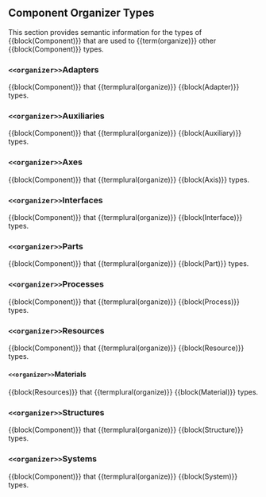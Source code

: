 
## Component Organizer Types

This section provides semantic information for the types of {{block(Component)}} that are used to {{term(organize)}} other {{block(Component)}} types. 

### `<<organizer>>`Adapters


{{block(Component)}} that {{termplural(organize)}} {{block(Adapter)}} types. 


### `<<organizer>>`Auxiliaries


{{block(Component)}} that {{termplural(organize)}} {{block(Auxiliary)}} types. 


### `<<organizer>>`Axes


{{block(Component)}} that {{termplural(organize)}} {{block(Axis)}} types. 


### `<<organizer>>`Interfaces


{{block(Component)}} that {{termplural(organize)}} {{block(Interface)}} types. 


### `<<organizer>>`Parts


{{block(Component)}} that {{termplural(organize)}} {{block(Part)}} types.


### `<<organizer>>`Processes


{{block(Component)}} that {{termplural(organize)}} {{block(Process)}} types. 


### `<<organizer>>`Resources


{{block(Component)}} that {{termplural(organize)}} {{block(Resource)}} types. 


#### `<<organizer>>`Materials


{{block(Resources)}} that {{termplural(organize)}} {{block(Material)}} types.


### `<<organizer>>`Structures


{{block(Component)}} that {{termplural(organize)}} {{block(Structure)}} types. 


### `<<organizer>>`Systems


{{block(Component)}} that {{termplural(organize)}} {{block(System)}} types. 

